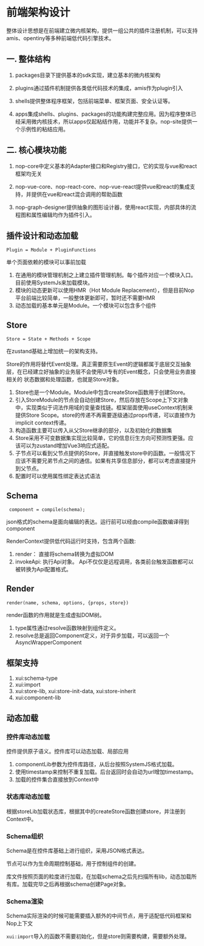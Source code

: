 # 前端架构设计

整体设计思想是在前端建立微内核架构，提供一组公共的插件注册机制，可以支持amis、opentiny等多种前端低代码引擎技术。

## 一. 整体结构

1. packages目录下提供基本的sdk实现，建立基本的微内核架构

2. plugins通过插件机制提供各类低代码技术的集成，amis作为plugin引入

3. shells提供整体程序框架，包括前端菜单、框架页面、安全认证等。

4. apps集成shells、plugins、packages的功能构建完整应用。因为程序整体已经采用微内核技术，所以apps仅起粘结作用，功能并不复杂。nop-site提供一个示例性的粘结应用。

## 二. 核心模块功能

1. nop-core中定义基本的Adapter接口和Registry接口，它的实现与vue和react框架均无关

2. nop-vue-core、nop-react-core、nop-vue-react提供vue和react的集成支持，并提供在vue和react混合调用的帮助函数

3. nop-graph-designer提供抽象的图形设计器，使用react实现，内部具体的流程图和属性编辑均作为插件引入。

## 插件设计和动态加载

```
Plugin = Module + PluginFunctions
```

单个页面依赖的模块可以事前加载

1. 在通用的模块管理机制之上建立插件管理机制。每个插件对应一个模块入口。目前使用SystemJs来加载模块。
2. 模块的动态更新可以使用HMR（Hot Module Replacement），但是目前Nop平台前端比较简单，一般整体更新即可，暂时还不需要HMR
3. 动态加载的基本单元是Module。一个模块可以包含多个组件

## Store

```
Store = State + Methods + Scope
```

在zustand基础上增加统一的架构支持。

Store的作用将替代Event处理。真正需要原生Event的逻辑都属于底层交互抽象层，在已经建立好抽象的业务层不会使用UI专有的Event概念，只会使用业务直接相关的
状态数据和处理函数，也就是Store对象。

1. Store也是一个Module。Module中包含createStore函数用于创建Store。
2. 引入StoreModule的节点会自动创建Store，然后存放在Scope上下文对象中，实现类似于词法作用域的变量查找链。框架层面使用useContext机制来提供Store
   Scope。store的传递不再需要逐级通过props传递，可以直接作为implicit context传递。
3. 构造函数主要可以传入从父Store继承的部分，以及初始化的数据集
4. Store采用不可变数据集实现比较简单，它的信息衍生方向可预测性更强。应该可以为zustand增加Vue3响应式适配。
5. 子节点可以看到父节点提供的Store，并直接触发store中的函数。一般情况下应该不需要兄弟节点之间的通信。如果有共享信息部分，都可以考虑直接提升到父节点。
6. 配置时可以使用属性绑定表达式语法

## Schema

```
 component = compile(schema);
```

json格式的schema是面向编辑的表达。运行前可以经由compile函数编译得到component

RenderContext提供低代码运行时支持，包含两个函数:

1. render： 直接将schema转换为虚拟DOM
2. invokeApi: 执行Api对象。 Api不仅仅是远程调用，各类前台触发函数都可以被转换为Api配置格式。

## Render

```
render(name, schema, options, {props, store})
```

render函数的作用就是生成虚拟DOM树。

1. type属性通过resolve函数映射到组件定义。
2. resolve总是返回Component定义，对于异步加载，可以返回一个AsyncWrapperComponent

## 框架支持

1. xui:schema-type
2. xui:import
3. xui:store-lib, xui:store-init-data, xui:store-inherit
4. xui:component-lib

## 动态加载

### 控件库动态加载

控件提供原子语义。控件库可以动态加载、局部应用

1. componentLib参数为控件库路径，从后台按照SystemJS格式加载。
2. 使用timestamp来控制不重复加载。后台返回时会自动为url增加timestamp。
3. 加载的控件集合直接放到Context中

### 状态库动态加载

根据storeLib加载状态库，根据其中的createStore函数创建store，并注册到Context中。

### Schema组织

Schema是在控件库基础上进行组织，采用JSON格式表达。

节点可以作为生命周期控制基础，用于控制组件的创建。

库文件按照页面的粒度进行加载，在加载schema之后先扫描所有lib，动态加载所有库。加载完毕之后再根据schema创建Page对象。

### Schema渲染

Schema实际渲染的时候可能需要插入额外的中间节点，用于适配低代码框架和Nop上下文

`xui:import`导入的函数不需要初始化，但是store则需要构建，需要额外处理。
